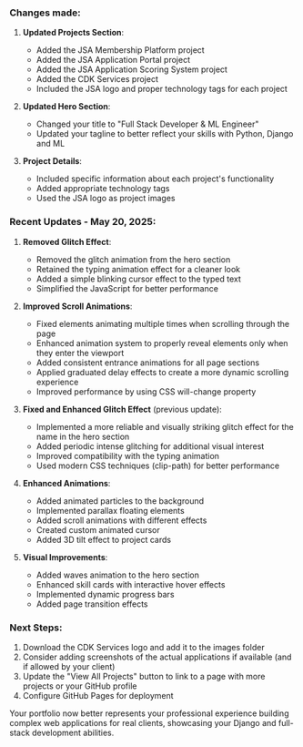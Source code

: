 

### Changes made:

1. **Updated Projects Section**:
   - Added the JSA Membership Platform project
   - Added the JSA Application Portal project
   - Added the JSA Application Scoring System project
   - Added the CDK Services project
   - Included the JSA logo and proper technology tags for each project

2. **Updated Hero Section**:
   - Changed your title to "Full Stack Developer & ML Engineer"
   - Updated your tagline to better reflect your skills with Python, Django and ML

3. **Project Details**:
   - Included specific information about each project's functionality
   - Added appropriate technology tags
   - Used the JSA logo as project images

### Recent Updates - May 20, 2025:

1. **Removed Glitch Effect**:
   - Removed the glitch animation from the hero section
   - Retained the typing animation effect for a cleaner look
   - Added a simple blinking cursor effect to the typed text
   - Simplified the JavaScript for better performance

2. **Improved Scroll Animations**:
   - Fixed elements animating multiple times when scrolling through the page
   - Enhanced animation system to properly reveal elements only when they enter the viewport
   - Added consistent entrance animations for all page sections
   - Applied graduated delay effects to create a more dynamic scrolling experience
   - Improved performance by using CSS will-change property

3. **Fixed and Enhanced Glitch Effect** (previous update):
   - Implemented a more reliable and visually striking glitch effect for the name in the hero section
   - Added periodic intense glitching for additional visual interest
   - Improved compatibility with the typing animation
   - Used modern CSS techniques (clip-path) for better performance

2. **Enhanced Animations**:
   - Added animated particles to the background
   - Implemented parallax floating elements
   - Added scroll animations with different effects
   - Created custom animated cursor
   - Added 3D tilt effect to project cards

3. **Visual Improvements**:
   - Added waves animation to the hero section
   - Enhanced skill cards with interactive hover effects
   - Implemented dynamic progress bars
   - Added page transition effects

### Next Steps:

1. Download the CDK Services logo and add it to the images folder
2. Consider adding screenshots of the actual applications if available (and if allowed by your client)
3. Update the "View All Projects" button to link to a page with more projects or your GitHub profile
4. Configure GitHub Pages for deployment

Your portfolio now better represents your professional experience building complex web applications for real clients, showcasing your Django and full-stack development abilities.
